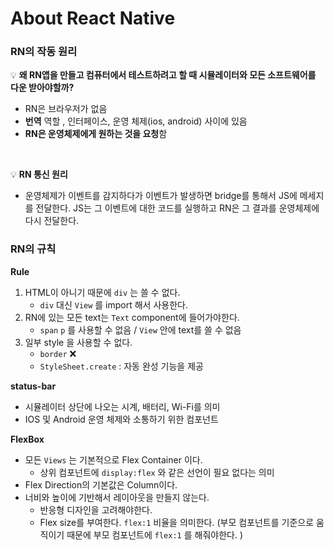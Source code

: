 # About React Native

### RN의 작동 원리

💡 **왜 RN앱을 만들고 컴퓨터에서 테스트하려고 할 때  시뮬레이터와 모든 소프트웨어를 다운 받아야할까?**
- RN은 브라우저가 없음
- **번역** 역할 , 인터페이스, 운영 체제(ios, android) 사이에 있음
- **RN은 운영체제에게 원하는 것을 요청**함

<br>

💡 **RN 통신 원리**
- 운영체제가 이벤트를 감지하다가 이벤트가 발생하면  bridge를 통해서 JS에 메세지를 전달한다. JS는 그 이벤트에 대한 코드를 실행하고 RN은 그 결과를 운영체제에 다시 전달한다.

### RN의 규칙

**Rule**
1. HTML이 아니기 때문에 `div` 는 쓸 수 없다.
    - `div` 대신 `View` 를 import 해서 사용한다.
2. RN에 있는 모든 text는 `Text` component에 들어가야한다.
    - `span` `p` 를 사용할 수 없음 / `View` 안에 text를 쓸 수 없음
3. 일부 style 을 사용할 수 없다.
    - `border` ❌
    - `StyleSheet.create` : 자동 완성 기능을 제공

**status-bar**
- 시뮬레이터 상단에 나오는 시계, 배터리, Wi-Fi를 의미
- IOS 및 Android 운영 체제와 소통하기 위한 컴포넌트

**FlexBox**
- 모든 `Views` 는 기본적으로 Flex Container 이다.
    - 상위 컴포넌트에 `display:flex` 와 같은 선언이 필요 없다는 의미
- Flex Direction의 기본값은 Column이다.
- 너비와 높이에 기반해서 레이아웃을 만들지 않는다.
    - 반응형 디자인을 고려해야한다.
    - Flex size를 부여한다. `flex:1` 비율을 의미한다. (부모 컴포넌트를 기준으로 움직이기 때문에 부모 컴포넌트에 `flex:1` 를 해줘야한다. )
